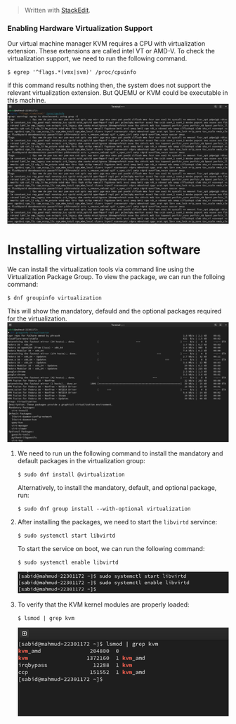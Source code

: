> Written with [StackEdit](https://stackedit.io/).
### Enabling Hardware Virtualization Support
Our virtual machine manager KVM requires a CPU with virtualization extension. These extensions are called intel VT or AMD-V. To check the virtualization support, we need to run the following command.
```
$ egrep '^flags.*(vmx|svm)' /proc/cpuinfo
```
if this command results nothing then, the system does not support the relevant virtualization extension. But QUEMU or KVM could be executable in this machine.
![Screenshot from 2023-10-14 15-00-39.png](https://github.com/SabidMahmud/CSE484_Cloud-Computing/blob/main/Everything%20is%20virtual%3F/Screenshot%20from%202023-10-14%2015-00-39.png?raw=true)
# Installing virtualization software
We can install the virtualization tools via command line using the Virtualization Package Group. To view the package, we can run the folloing command:
```
$ dnf groupinfo virtualization
```
This will show the mandatory, defauld and the optional packages required for the virtualization.
![dnf groupinfo virtualization.png](https://github.com/SabidMahmud/CSE484_Cloud-Computing/blob/main/Everything%20is%20virtual%3F/dnf%20groupinfo%20virtualization.png?raw=true)
1. We need to run un the following command to install the mandatory and default packages in the virtualization group:
	```
	$ sudo dnf install @virtualization
	```
	Alternatively, to install the mandatory, default, and optional package, run:
	```
	$ sudo dnf group install --with-optional virtualization
	```
2. After installing the packages, we need to start the `libvirtd` servince:
	```
	$ sudo systemctl start libvirtd
	```
	To start the service on boot, we can run the following command:
	```
	$ sudo systemctl enable libvirtd
	```
	![systemctl libvirtd.png](https://github.com/SabidMahmud/CSE484_Cloud-Computing/blob/main/Everything%20is%20virtual%3F/systemctl%20libvirtd.png?raw=true)

3. To verify that the KVM kernel modules are properly loaded:
	```
	$ lsmod | grep kvm
	```
	![grepkvm.png](https://github.com/SabidMahmud/CSE484_Cloud-Computing/blob/main/Everything%20is%20virtual%3F/grepkvm.png?raw=true)
	
<!--stackedit_data:
eyJoaXN0b3J5IjpbLTIzMjg5MzQ2MSwyMDYzOTY0ODg5LC0xNj
c0MjcxNTY4LC0yMTE4ODQ2MDI4LC0xNDYyNTY2MjY3XX0=
-->